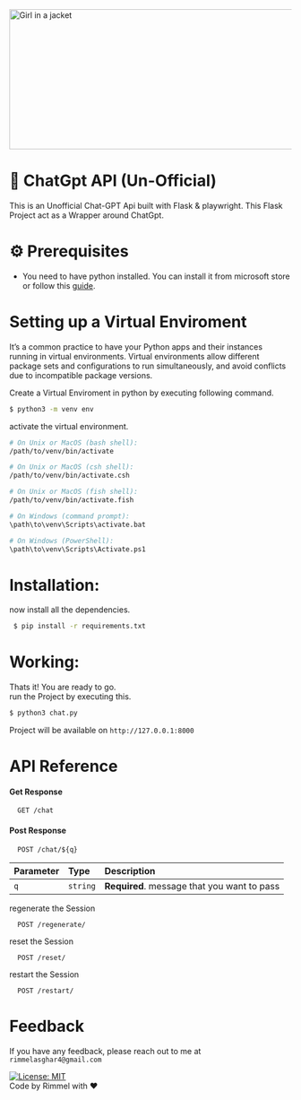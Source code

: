 <img src="https://staticg.sportskeeda.com/editor/2022/12/12ba3-16703270774402-1920.jpg" alt="Girl in a jacket" width="1000" height="250">

# 🤖 ChatGpt API (Un-Official)
This is an Unofficial Chat-GPT Api built with Flask & playwright.
This Flask Project act as a Wrapper around ChatGpt.
# ⚙️ Prerequisites

- You need to have python installed. You can install it from microsoft store or follow this [guide](https://www.geeksforgeeks.org/how-to-install-python-on-windows/).

# Setting up a Virtual Enviroment

It’s a common practice to have your Python apps and their instances running in virtual environments. Virtual environments allow different package sets and configurations to run simultaneously, and avoid conflicts due to incompatible package versions. 

Create a Virtual Enviroment in python by executing following command.
```bash
$ python3 -m venv env
```
activate the virtual environment.
```bash
# On Unix or MacOS (bash shell): 
/path/to/venv/bin/activate

# On Unix or MacOS (csh shell):
/path/to/venv/bin/activate.csh

# On Unix or MacOS (fish shell):
/path/to/venv/bin/activate.fish

# On Windows (command prompt):
\path\to\venv\Scripts\activate.bat

# On Windows (PowerShell):
\path\to\venv\Scripts\Activate.ps1
```

# Installation:
now install all the dependencies.
```bash
 $ pip install -r requirements.txt
```

# Working:
Thats it! You are ready to go. </br>
run the Project by executing this.
```bash
$ python3 chat.py
```

Project will be available on
``http://127.0.0.1:8000``

# API Reference

#### Get Response

```http
  GET /chat
```

#### Post Response

```http
  POST /chat/${q}
```

| Parameter | Type     | Description                       |
| :-------- | :------- | :-------------------------------- |
| `q`      | `string` | **Required**. message that you want to pass  |


regenerate the Session
```http
  POST /regenerate/
```

reset the Session
```http
  POST /reset/
```


restart the Session
```http
  POST /restart/
```


# Feedback
If you have any feedback, please reach out to me at  `rimmelasghar4@gmail.com` 


[![License: MIT](https://img.shields.io/badge/License-MIT-purple.svg)](https://opensource.org/licenses/MIT)
<br>
Code by Rimmel with ❤
